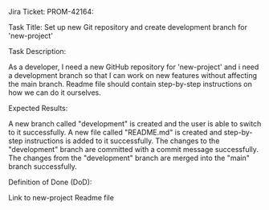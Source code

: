 Jira Ticket: PROM-42164:

Task Title: Set up new Git repository and create development branch for 'new-project'

Task Description:

As a developer, I need a new GitHub repository for 'new-project' and i need a development branch so that I can work on new features without affecting the main branch. 
Readme file should contain step-by-step instructions on how we can do it ourselves.

Expected Results:

A new branch called "development" is created and the user is able to switch to it successfully.
A new file called "README.md" is created and step-by-step instructions is added to it successfully.
The changes to the "development" branch are committed with a commit message successfully.
The changes from the "development" branch are merged into the "main" branch successfully.


Definition of Done (DoD):

Link to new-project Readme file
